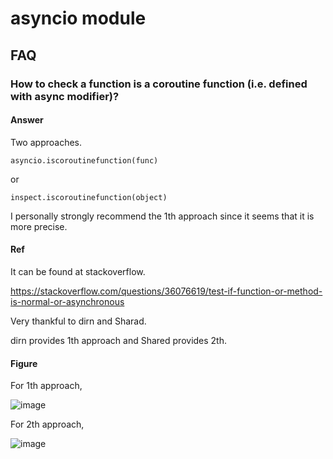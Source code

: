 # asyncio module
## FAQ
### How to check a function is a coroutine function (i.e. defined with async modifier)?
#### Answer
Two approaches.

    asyncio.iscoroutinefunction(func)

or 

    inspect.iscoroutinefunction(object)

I personally strongly recommend the 1th approach since it seems that it is more precise.

#### Ref
It can be found at stackoverflow.

https://stackoverflow.com/questions/36076619/test-if-function-or-method-is-normal-or-asynchronous

Very thankful to dirn and Sharad.

dirn provides 1th approach and Shared provides 2th.

#### Figure
For 1th approach,

![image](https://github.com/40843245/Python_Tutorial/assets/75050655/72254585-e346-4137-b2ba-100d5e20abbc)

For 2th approach,

![image](https://github.com/40843245/Python_Tutorial/assets/75050655/1445bdaf-8c80-46e0-a462-4d101fc10ee1)
